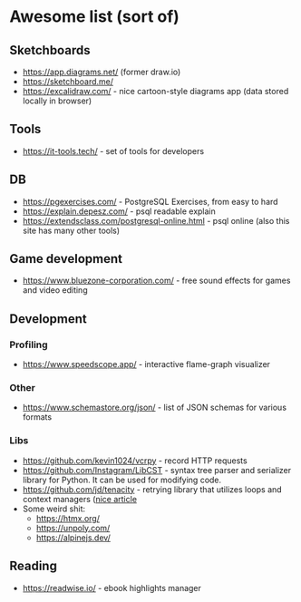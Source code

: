 # Awesome list (sort of)

## Sketchboards

* https://app.diagrams.net/ (former draw.io)
* https://sketchboard.me/
* https://excalidraw.com/ - nice cartoon-style diagrams app (data stored locally in browser)

## Tools

* https://it-tools.tech/ - set of tools for developers

## DB

* https://pgexercises.com/ - PostgreSQL Exercises, from easy to hard
* https://explain.depesz.com/ - psql readable explain
* https://extendsclass.com/postgresql-online.html - psql online (also this site has many other tools)

## Game development

* https://www.bluezone-corporation.com/ - free sound effects for games and video editing

## Development

### Profiling

* https://www.speedscope.app/ - interactive flame-graph visualizer

### Other

* https://www.schemastore.org/json/ - list of JSON schemas for various formats

### Libs

* https://github.com/kevin1024/vcrpy - record HTTP requests
* https://github.com/Instagram/LibCST - syntax tree parser and serializer library for Python. It can be used for modifying code.
* https://github.com/jd/tenacity - retrying library that utilizes loops and context managers ([nice article](https://www.bitecode.dev/p/python-cocktail-mix-a-context-manager)
* Some weird shit:
    * https://htmx.org/
    * https://unpoly.com/
    * https://alpinejs.dev/

## Reading

* https://readwise.io/ - ebook highlights manager
